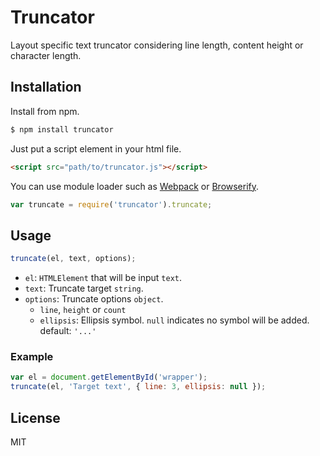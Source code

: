 # Truncator
Layout specific text truncator considering line length, content height or character length.

## Installation
Install from npm.

```sh
$ npm install truncator
```

Just put a script element in your html file.

```html
<script src="path/to/truncator.js"></script>
```

You can use module loader such as [Webpack](https://webpack.github.io/) or [Browserify](http://browserify.org/).

```js
var truncate = require('truncator').truncate;
```

## Usage

```js
truncate(el, text, options);
```

- `el`: `HTMLElement` that will be input `text`.
- `text`: Truncate target `string`.
- `options`: Truncate options `object`.
  - `line`, `height` or `count`
  - `ellipsis`: Ellipsis symbol. `null` indicates no symbol will be added. default: `'...'`

### Example

```js
var el = document.getElementById('wrapper');
truncate(el, 'Target text', { line: 3, ellipsis: null });
```

## License
MIT
